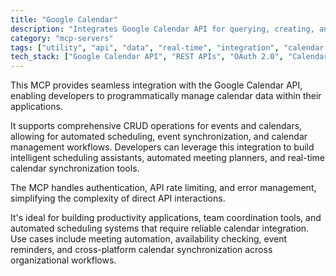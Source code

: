 ```yaml
---
title: "Google Calendar"
description: "Integrates Google Calendar API for querying, creating, and modifying calendar events and entries."
category: "mcp-servers"
tags: ["utility", "api", "data", "real-time", "integration", "calendar management", "scheduling", "automation"]
tech_stack: ["Google Calendar API", "REST APIs", "OAuth 2.0", "Calendar Management", "Event Scheduling", "CRUD operations", "synchronization tools"]
---
```


This MCP provides seamless integration with the Google Calendar API, enabling developers to programmatically manage calendar data within their applications. 

It supports comprehensive CRUD operations for events and calendars, allowing for automated scheduling, event synchronization, and calendar management workflows. Developers can leverage this integration to build intelligent scheduling assistants, automated meeting planners, and real-time calendar synchronization tools.

The MCP handles authentication, API rate limiting, and error management, simplifying the complexity of direct API interactions. 

It's ideal for building productivity applications, team coordination tools, and automated scheduling systems that require reliable calendar integration. Use cases include meeting automation, availability checking, event reminders, and cross-platform calendar synchronization across organizational workflows.
